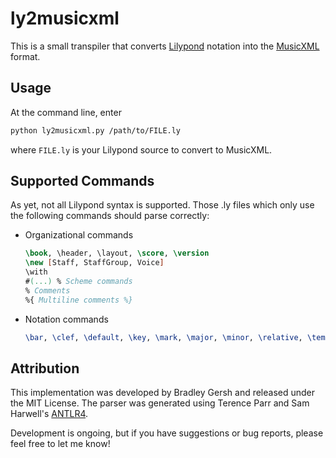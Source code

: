 # ly2musicxml

This is a small transpiler that converts [Lilypond](https://lilypond.org)
notation into the [MusicXML](https://www.musicxml.com/for-developers/) format.

## Usage

At the command line, enter

```sh
python ly2musicxml.py /path/to/FILE.ly
```

where `FILE.ly` is your Lilypond source to convert to MusicXML.

## Supported Commands

As yet, not all Lilypond syntax is supported. Those .ly files which only use
the following commands should parse correctly:

- Organizational commands

  ```lilypond
  \book, \header, \layout, \score, \version
  \new [Staff, StaffGroup, Voice]
  \with
  #(...) % Scheme commands
  % Comments
  %{ Multiline comments %}
  ```

- Notation commands

  ```lilypond
  \bar, \clef, \default, \key, \mark, \major, \minor, \relative, \tempo, \time
  ```

## Attribution

This implementation was developed by Bradley Gersh and released under the MIT License. The parser was generated using Terence Parr and Sam Harwell's [ANTLR4](https://www.antlr.org/).

Development is ongoing, but if you have suggestions or bug reports, please feel free to let me know!
